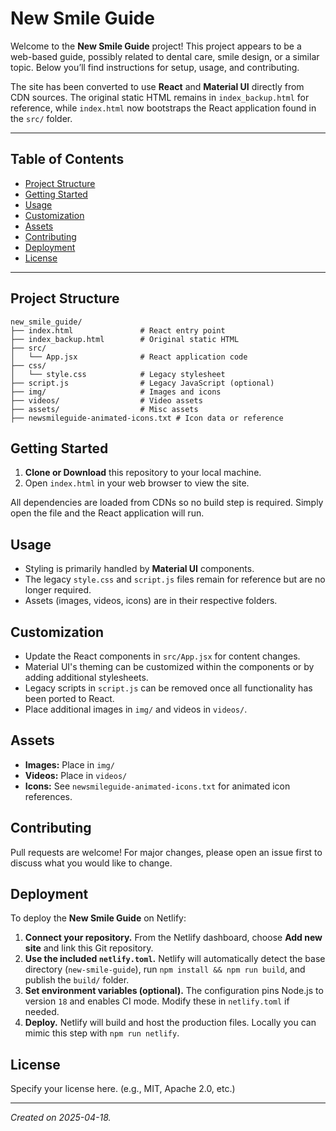 # New Smile Guide

Welcome to the **New Smile Guide** project! This project appears to be a web-based guide, possibly related to dental care, smile design, or a similar topic. Below you’ll find instructions for setup, usage, and contributing.

The site has been converted to use **React** and **Material UI** directly from CDN sources. The original static HTML remains in `index_backup.html` for reference, while `index.html` now bootstraps the React application found in the `src/` folder.

---

## Table of Contents
- [Project Structure](#project-structure)
- [Getting Started](#getting-started)
- [Usage](#usage)
- [Customization](#customization)
- [Assets](#assets)
- [Contributing](#contributing)
- [Deployment](#deployment)
- [License](#license)

---

## Project Structure
```
new_smile_guide/
├── index.html               # React entry point
├── index_backup.html        # Original static HTML
├── src/
│   └── App.jsx              # React application code
├── css/
│   └── style.css            # Legacy stylesheet
├── script.js                # Legacy JavaScript (optional)
├── img/                     # Images and icons
├── videos/                  # Video assets
├── assets/                  # Misc assets
├── newsmileguide-animated-icons.txt # Icon data or reference
```

## Getting Started
1. **Clone or Download** this repository to your local machine.
2. Open `index.html` in your web browser to view the site.

All dependencies are loaded from CDNs so no build step is required. Simply open the file and the React application will run.

## Usage
- Styling is primarily handled by **Material UI** components.
- The legacy `style.css` and `script.js` files remain for reference but are no longer required.
- Assets (images, videos, icons) are in their respective folders.

## Customization
- Update the React components in `src/App.jsx` for content changes.
- Material UI's theming can be customized within the components or by adding additional stylesheets.
- Legacy scripts in `script.js` can be removed once all functionality has been ported to React.
- Place additional images in `img/` and videos in `videos/`.

## Assets
- **Images:** Place in `img/`
- **Videos:** Place in `videos/`
- **Icons:** See `newsmileguide-animated-icons.txt` for animated icon references.

## Contributing
Pull requests are welcome! For major changes, please open an issue first to discuss what you would like to change.

## Deployment
To deploy the **New Smile Guide** on Netlify:

1. **Connect your repository.** From the Netlify dashboard, choose **Add new site** and link this Git repository.
2. **Use the included `netlify.toml`.** Netlify will automatically detect the base directory (`new-smile-guide`), run `npm install && npm run build`, and publish the `build/` folder.
3. **Set environment variables (optional).** The configuration pins Node.js to version `18` and enables CI mode. Modify these in `netlify.toml` if needed.
4. **Deploy.** Netlify will build and host the production files. Locally you can mimic this step with `npm run netlify`.

## License
Specify your license here. (e.g., MIT, Apache 2.0, etc.)

---

*Created on 2025-04-18.*
